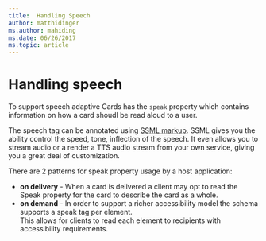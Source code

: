 ```yaml
---
title:  Handling Speech
author: matthidinger
ms.author: mahiding
ms.date: 06/26/2017
ms.topic: article
---
```


# Handling speech

To support speech adaptive Cards has the `speak` property which contains information on how a card shoudl be read aloud to a user.

The speech tag can be annotated using  [SSML markup](/previous-versions/office/developer/speech-technologies/hh361578(v=office.14)). 
SSML gives you the ability control the speed, tone, inflection of the speech.  It even allows you to stream audio or a render a TTS audio stream
from your own service, giving you a great deal of customization.

There are 2 patterns for speak property usage by a host application:
* **on delivery** - When a card is delivered a client may opt to read the Speak property for the card to describe the card as a whole.
* **on demand** - In order to support a richer accessibility model the schema supports a speak tag per element.  
This allows for clients to read each element to recipients with accessibility requirements.